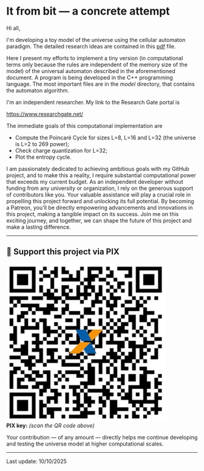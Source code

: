 # It from bit — a concrete attempt

Hi all,

I'm developing a toy model of the universe using the cellular automaton paradigm. The detailed research ideas are contained in this <A HREF="https://doi.org/10.5281/zenodo.3818302">pdf</A> file.

Here I present my efforts to implement a tiny version (in computational terms only because the rules are independent of the memory size of the model) of the universal automaton described in the aforementioned document. A program is being developed in the C++ programming language. The most important files are in the <I>model</I> directory, that contains the automaton algorithm.

I'm an independent researcher. My link to the Research Gate portal is

https://www.researchgate.net/

The immediate goals of this computational implementation are
* Compute the Poincaré Cycle for sizes L=8, L=16 and L=32 (the universe is L=2 to 269 power);
* Check charge quantization for L=32;
* Plot the entropy cycle.

I am passionately dedicated to achieving ambitious goals with my GitHub project, and to make this a reality, I require substantial computational power that exceeds my current budget. As an independent developer without funding from any university or organization, I rely on the generous support of contributors like you. Your valuable assistance will play a crucial role in propelling this project forward and unlocking its full potential. By becoming a Patreon, you'll be directly empowering advancements and innovations in this project, making a tangible impact on its success. Join me on this exciting journey, and together, we can shape the future of this project and make a lasting difference.

---

## 💚 Support this project via PIX

[![PIX QR Code](pix.jpg)](pix.jpg)  
**PIX key:** *(scan the QR code above)*  

Your contribution — of any amount — directly helps me continue developing and testing the universe model at higher computational scales.

---

Last update: 10/10/2025


